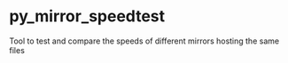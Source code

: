 # py_mirror_speedtest
Tool to test and compare the speeds of different mirrors hosting the same files
